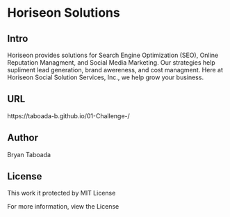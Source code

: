 <h1> Horiseon Solutions</h1>
<h2> Intro</h2>
<p>Horiseon provides solutions for Search Engine Optimization (SEO), Online Reputation Managment, and Social Media Marketing.  Our strategies help supliment lead generation, brand awereness, and cost managment. Here at Horiseon Social Solution Services, Inc., we help grow your business.</p>
<h2> URL</h2>
<p> https://taboada-b.github.io/01-Challenge-/ </p> 
<h2> Author</h2>
<p>Bryan Taboada</p>
<h2> License</h2>
<p> This work it protected by MIT License </p>
<p> For more information, view the License </p>

